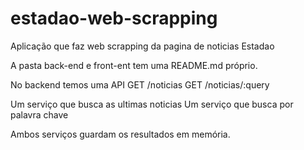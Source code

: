# estadao-web-scrapping

Aplicação que faz web scrapping da pagina de noticias Estadao

A pasta back-end e front-ent tem uma README.md próprio.

No backend temos uma API 
GET /noticias
GET /noticias/:query

Um serviço que busca as ultimas noticias
Um serviço que busca por palavra chave

Ambos serviços guardam os resultados em memória. 